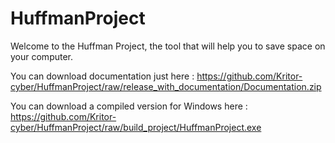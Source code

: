 # HuffmanProject

Welcome to the Huffman Project, the tool that will help you to save space on your computer.

You can download documentation just here : https://github.com/Kritor-cyber/HuffmanProject/raw/release_with_documentation/Documentation.zip

You can download a compiled version for Windows here : https://github.com/Kritor-cyber/HuffmanProject/raw/build_project/HuffmanProject.exe

